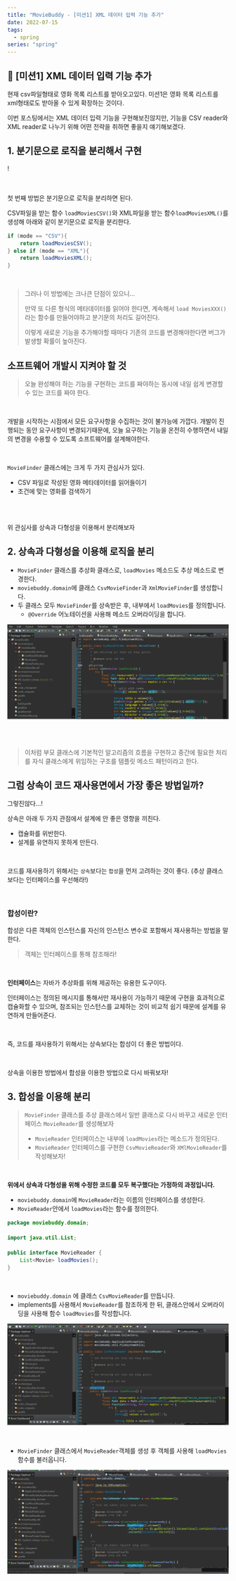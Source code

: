 ```yaml
---
title: "MovieBuddy - [미션1] XML 데이터 입력 기능 추가"
date: 2022-07-15
tags:
  - spring
series: "spring"
---
```




## 📌 [미션1]  XML 데이터 입력 기능 추가

현재 csv파일형태로 영화 목록 리스트를 받아오고있다. 미션1은 영화 목록 리스트를 xml형태로도 받아올 수 있게 확장하는 것이다. <br/>

이번 포스팅에서는 XML 데이터 입력 기능을 구현해보진않지만, 기능을 CSV reader와 XML reader로 나누기 위해 어떤 전략을 취하면 좋을지 얘기해보겠다. 



## 1. 분기문으로 로직을 분리해서 구현

!<br/><br/><br/>

첫 번째 방법은 분기문으로 로직을 분리하면 된다.<br/>

CSV파일을 받는 함수 `loadMoviesCSV()`와 XML파일을 받는 함수`loadMoviesXML()`를 생성해 아래와 같이 분기문으로 로직을 분리한다.

```java
if (mode == "CSV"){
    return loadMoviesCSV();
} else if (mode == "XML"){
    return loadMoviesXML();
}
```

<br/>

> 그러나 이 방법에는 크나큰 단점이 있으니...<br/>
>
> 만약 또 다른 형식의 메타데이터를 읽어야 한다면, 계속해서 `load MoviesXXX()`라는 함수를 만들어야하고 분기문의 처리도 길어진다.<br/>
>
> 이렇게 새로운 기능을 추가해야할 때마다 기존의 코드를 변경해야한다면 버그가 발생할 확률이 높아진다.



## 소프트웨어 개발시 지켜야 할 것

> 오늘 완성해야 하는 기능을 구현하는 코드를 짜야하는 동시에 내일 쉽게 변경할 수 있는 코드를 짜야 한다.

<br/>

개발을 시작하는 시점에서 모든 요구사항을 수집하는 것이 불가능에 가깝다. 개발이 진행되는 동안 요구사항이 변경되기때문에, 오늘 요구하는 기능을 온전히 수행하면서 내일의 변경을 수용할 수 있도록 소프트웨어를 설계해야한다.<br/>

<br/>

`MovieFinder` 클래스에는 크게 두 가지 관심사가 있다.

* CSV 파일로 작성된 영화 메타데이터를 읽어들이기
* 조건에 맞는 영화를 검색하기

<br/><br/>

위 관심사를 상속과 다형성을 이용해서 분리해보자



## 2. 상속과 다형성을 이용해 로직을 분리

* `MovieFinder` 클래스를 추상화 클래스로, `loadMovies` 메소드도 추상 메소드로 변경한다.
* `moviebuddy.domain`에 클래스 `CsvMovieFinder`과 `XmlMovieFinder`를 생성합니다.
* 두 클래스 모두 `MovieFinder`를 상속받은 후, 내부에서 `loadMovies`를 정의합니다.
  * `@Override` 어노테이션을 사용해 메소드 오버라이딩을 합니다.

![](./csv.png)

<br/><br/>

> 이처럼 부모 클래스에 기본적인 알고리즘의 흐름을 구현하고 중간에 필요한 처리를 자식 클래스에게 위임하는 구조를 템플릿 메소드 패턴이라고 한다.





## 그럼 상속이 코드 재사용면에서 가장 좋은 방법일까?

그렇진않다...! <br/>

상속은 아래 두 가지 관점에서 설계에 안 좋은 영향을 끼친다.<br/>

* 캡슐화를 위반한다.
* 설계를 유연하지 못하게 만든다.

<br/>

코드를 재사용하기 위해서는 `상속`보다는 `합성`을 먼저 고려하는 것이 좋다. (추상 클래스보다는 인터페이스를 우선해라!)

<br/>

### 합성이란?

합성은 다른 객체의 인스턴스를 자신의 인스턴스 변수로 포함해서 재사용하는 방법을 말한다.

> 객체는 인터페이스를 통해 참조해라!

<br/>

**인터페이스**는 자바가 추상화를 위해 제공하는 유용한 도구이다. <br/>

인터페이스는 정의된 메시지를 통해서만 재사용이 가능하기 때문에 구현을 효과적으로 캡슐화할 수 있으며,  참조되는 인스턴스를 교체하는 것이 비교적 쉽기 때문에 설계를 유연하게 만들어준다.<br/>

<br/>

즉, 코드를 재사용하기 위해서는 상속보다는 합성이 더 좋은 방법이다.<br/>

<br/>

상속을 이용한 방법에서 합성을 이용한 방법으로 다시 바꿔보자!



## 3. 합성을 이용해 분리

> `MovieFinder` 클래스를 추상 클래스에서 일반 클래스로 다시 바꾸고 새로운 인터페이스 `MovieReader`를 생성해보자
>
> * `MovieReader` 인터페이스는 내부에 `loadMovies`라는 메소드가 정의된다.
> * `MovieReader` 인터페이스를 구현한 `CsvMovieReader`와 `XMlMovieReader`를 작성해보자!

<br/>

**위에서 상속과 다형성을 위해 수정한 코드를 모두 복구했다는 가정하의 과정입니다.**

* `moviebuddy.domain`에 `MovieReader`라는 이름의 인터페이스를 생성한다.
* `MovieReader`안에서 `loadMovies`라는 함수를 정의한다.

```java
package moviebuddy.domain;

import java.util.List;

public interface MovieReader {
	List<Movie> loadMovies();
}
```

<br/>

* `moviebuddy.domain` 에 클래스 `CsvMovieReader`를 만듭니다.
* implements를 사용해서 `MovieReader`를 참조하게 한 뒤, 클래스안에서 오버라이딩을 사용해 함수 `loadMovies`를 작성합니다.

![](./csvmoviereader.png)

<br/>

* `MovieFinder` 클래스에서 `MovieReader`객체를 생성 후 객체를 사용해 `loadMovies`함수를 불러옵니다.

![](load-reader.png)
